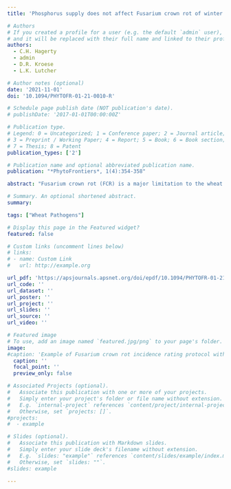 ```yaml
---
title: 'Phosphorus supply does not affect Fusarium crown rot of winter wheat'

# Authors
# If you created a profile for a user (e.g. the default `admin` user), write the username (folder name) here
# and it will be replaced with their full name and linked to their profile.
authors:
  - C.H. Hagerty
  - admin
  - D.R. Kroese
  - L.K. Lutcher

# Author notes (optional)
date: '2021-11-01'
doi: '10.1094/PHYTOFR-01-21-0010-R'

# Schedule page publish date (NOT publication's date).
# publishDate: '2017-01-01T00:00:00Z'

# Publication type.
# Legend: 0 = Uncategorized; 1 = Conference paper; 2 = Journal article;
# 3 = Preprint / Working Paper; 4 = Report; 5 = Book; 6 = Book section;
# 7 = Thesis; 8 = Patent
publication_types: ['2']

# Publication name and optional abbreviated publication name.
publication: "*PhytoFrontiers*, 1(4):354-358"

abstract: "Fusarium crown rot (FCR) is a major limitation to the wheat (*Triticum aestivum L*.) industry in the inland Pacific Northwest, United States. Genetic resistance to FCR is poorly understood and major gene resistance is not available in adapted cultivars. Chemical control is ineffective and crop rotations, which disrupt cycles of the disease, are not feasible in the region’s precipitation-limited climate. Cultural control methods are the only realistic option for farmers who struggle to minimize the impact of this disease. It is well established that FCR is favored by moisture-limited environments and an oversupply of plant-available nitrogen in soil. Effects of the supply of phosphorus in soil have not been clearly delineated. We conducted a 2-year FCR experiment at two locations in the low-precipitation zone (<30 cm) of north-central Oregon. Phosphorus fertilizer was applied in-furrow with phosphorus (P) at rates of 0, 5, and 15 kg ha$^{−1}$, to plots planted with either a hard red or soft white winter wheat cultivar. The P at 15 kg ha$^{−1}$ application rate increased tissue phosphorus concentration, early-season dry matter, and phosphorus uptake at both locations and both years of this study. Phosphorus treatment had no effect on grain yield, protein, or test weight. Phosphorus had no effect on the severity of FCR. This research improved our knowledge of cultural management boundaries as they relate to the control of FCR."

# Summary. An optional shortened abstract.
summary: 

tags: ["Wheat Pathogens"]

# Display this page in the Featured widget?
featured: false

# Custom links (uncomment lines below)
# links:
# - name: Custom Link
#   url: http://example.org

url_pdf: 'https://apsjournals.apsnet.org/doi/epdf/10.1094/PHYTOFR-01-21-0010-R'
url_code: ''
url_dataset: ''
url_poster: ''
url_project: ''
url_slides: ''
url_source: ''
url_video: ''

# Featured image
# To use, add an image named `featured.jpg/png` to your page's folder.
image:
#caption: 'Example of Fusarium crown rot incidence rating protocol with plants collected and washed.'
  caption: ''
  focal_point: ''
  preview_only: false

# Associated Projects (optional).
#   Associate this publication with one or more of your projects.
#   Simply enter your project's folder or file name without extension.
#   E.g. `internal-project` references `content/project/internal-project/index.md`.
#   Otherwise, set `projects: []`.
#projects:
#  - example

# Slides (optional).
#   Associate this publication with Markdown slides.
#   Simply enter your slide deck's filename without extension.
#   E.g. `slides: "example"` references `content/slides/example/index.md`.
#   Otherwise, set `slides: ""`.
#slides: example

---
```


